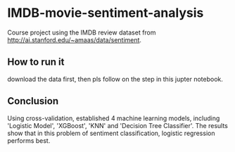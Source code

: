 # IMDB-movie-sentiment-analysis
Course project using the IMDB review dataset from http://ai.stanford.edu/~amaas/data/sentiment.
## How to run it
download the data first, then pls follow on the step in this jupter notebook.
## Conclusion
Using cross-validation, established 4 machine learning models, including 'Logistic Model', 'XGBoost', 'KNN' and 'Decision Tree Classifier'. The results show that in this problem of sentiment classification, logistic regression performs best.

